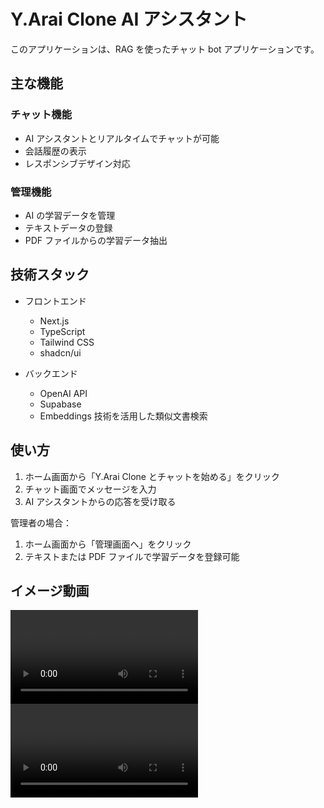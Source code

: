# Y.Arai Clone AI アシスタント

このアプリケーションは、RAG を使ったチャット bot アプリケーションです。

## 主な機能

### チャット機能

- AI アシスタントとリアルタイムでチャットが可能
- 会話履歴の表示
- レスポンシブデザイン対応

### 管理機能

- AI の学習データを管理
- テキストデータの登録
- PDF ファイルからの学習データ抽出

## 技術スタック

- フロントエンド

  - Next.js
  - TypeScript
  - Tailwind CSS
  - shadcn/ui

- バックエンド
  - OpenAI API
  - Supabase
  - Embeddings 技術を活用した類似文書検索

## 使い方

1. ホーム画面から「Y.Arai Clone とチャットを始める」をクリック
2. チャット画面でメッセージを入力
3. AI アシスタントからの応答を受け取る

管理者の場合：

1. ホーム画面から「管理画面へ」をクリック
2. テキストまたは PDF ファイルで学習データを登録可能

## イメージ動画

![イメージ動画](./public/data-save.mov)
![イメージ動画](./public/chat.mov)
